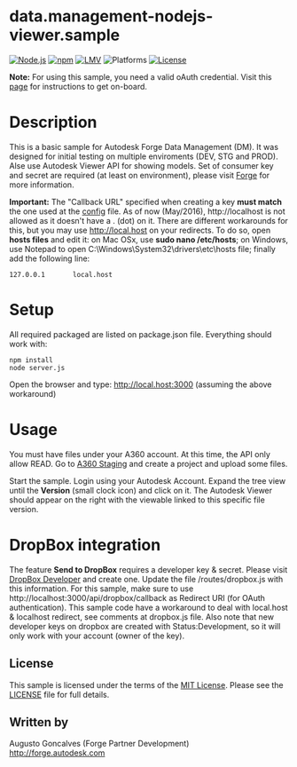 # data.management-nodejs-viewer.sample

[![Node.js](https://img.shields.io/badge/Node.js-4.4.3-blue.svg)](https://nodejs.org/)
[![npm](https://img.shields.io/badge/npm-2.15.1-blue.svg)](https://www.npmjs.com/)
[![LMV](https://img.shields.io/badge/View%20%26%20Data%20API-v2.8-green.svg)](http://developer-autodesk.github.io/)
![Platforms](https://img.shields.io/badge/platform-windows%20%7C%20osx%20%7C%20linux-lightgray.svg)
[![License](http://img.shields.io/:license-mit-blue.svg)](http://opensource.org/licenses/MIT)

<b>Note:</b> For using this sample, you need a valid oAuth credential. Visit this [page](https://developer.autodesk.com) for instructions to get on-board.

# Description

This is a basic sample for Autodesk Forge Data Management (DM). It was designed for initial testing on multiple enviroments (DEV, STG and PROD). Alse use Autodesk Viewer API for showing models. Set of consumer key and secret are required (at least on environment), please visit [Forge](http://developer.autodesk.com) for more information.

<b>Important:</b> The "Callback URL" specified when creating a key <b>must match</b> the one used at the [config](config.js) file. As of now (May/2016), http://localhost is not allowed as it doesn't have a . (dot) on it. There are different workarounds for this, but you may use http://local.host on your redirects. To do so, open <b>hosts files</b> and edit it: on Mac OSx, use <b>sudo nano /etc/hosts</b>; on Windows, use Notepad to open C:\Windows\System32\drivers\etc\hosts file; finally add the following line:

    127.0.0.1       local.host

# Setup

All required packaged are listed on package.json file. Everything should work with:

    npm install
    node server.js

Open the browser and type: http://local.host:3000 (assuming the above workaround)

# Usage

You must have files under your A360 account. At this time, the API only allow READ. Go to [A360 Staging](https://a360-staging.autodesk.com/) and create a project and upload some files.

Start the sample. Login using your Autodesk Account. Expand the tree view until the <b>Version</b> (small clock icon) and click on it. The Autodesk Viewer should appear on the right with the viewable linked to this specific file version.

# DropBox integration

The feature <b>Send to DropBox</b> requires a developer key & secret. Please visit [DropBox Developer](https://www.dropbox.com/developers/apps) and create one.  Update the file /routes/dropbox.js with this information. For this sample, make sure to use http://localhost:3000/api/dropbox/callback as Redirect URI (for OAuth authentication). This sample code have a workaround to deal with local.host & localhost redirect, see comments at dropbox.js file. Also note that new developer keys on dropbox are created with Status:Development, so it will only work with your account (owner of the key).


## License

This sample is licensed under the terms of the [MIT License](http://opensource.org/licenses/MIT).
Please see the [LICENSE](LICENSE) file for full details.


## Written by

Augusto Goncalves (Forge Partner Development)<br />
http://forge.autodesk.com<br />
